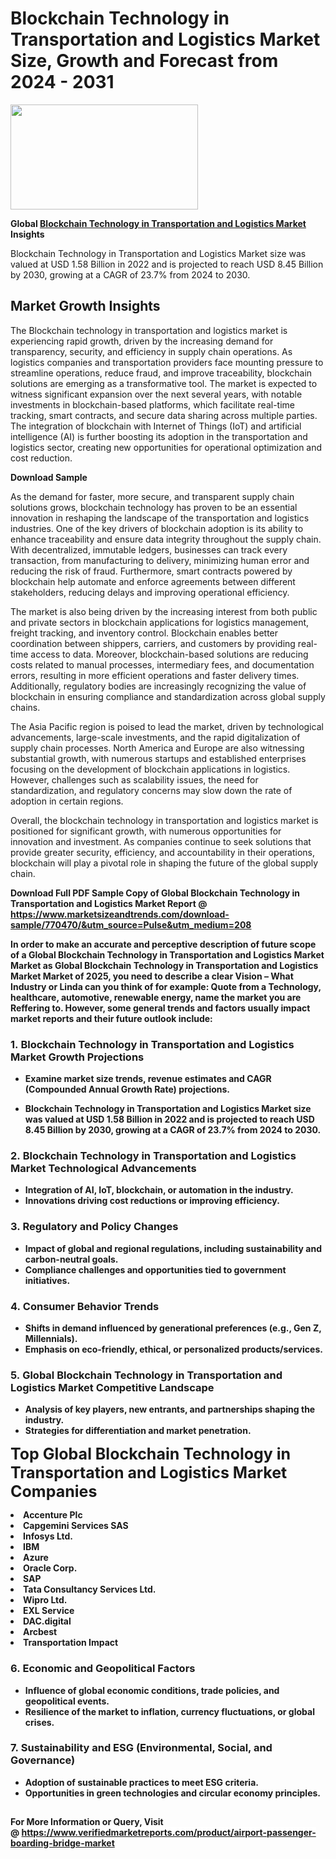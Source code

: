 <H1>Blockchain Technology in Transportation and Logistics Market Size, Growth and Forecast from 2024 - 2031</H1><img class="aligncenter size-medium wp-image-584254" src="https://thirdeyenews.in/wp-content/uploads/2024/09/Global-Market-Research-300x168.jpeg" alt="" width="300" height="168" /><p><strong>Global&nbsp;<a href="https://www.marketsizeandtrends.com/download-sample/770470/&amp;utm_source=Pulse&amp;utm_medium=208">Blockchain Technology in Transportation and Logistics Market</a> Insights</strong></p><p>Blockchain Technology in Transportation and Logistics Market size was valued at USD 1.58 Billion in 2022 and is projected to reach USD 8.45 Billion by 2030, growing at a CAGR of 23.7% from 2024 to 2030.</p><p><h2>Market Growth Insights</h2> <p>The Blockchain technology in transportation and logistics market is experiencing rapid growth, driven by the increasing demand for transparency, security, and efficiency in supply chain operations. As logistics companies and transportation providers face mounting pressure to streamline operations, reduce fraud, and improve traceability, blockchain solutions are emerging as a transformative tool. The market is expected to witness significant expansion over the next several years, with notable investments in blockchain-based platforms, which facilitate real-time tracking, smart contracts, and secure data sharing across multiple parties. The integration of blockchain with Internet of Things (IoT) and artificial intelligence (AI) is further boosting its adoption in the transportation and logistics sector, creating new opportunities for operational optimization and cost reduction.</p> <p><strong>Download Sample</strong></p> <p>As the demand for faster, more secure, and transparent supply chain solutions grows, blockchain technology has proven to be an essential innovation in reshaping the landscape of the transportation and logistics industries. One of the key drivers of blockchain adoption is its ability to enhance traceability and ensure data integrity throughout the supply chain. With decentralized, immutable ledgers, businesses can track every transaction, from manufacturing to delivery, minimizing human error and reducing the risk of fraud. Furthermore, smart contracts powered by blockchain help automate and enforce agreements between different stakeholders, reducing delays and improving operational efficiency.</p> <p>The market is also being driven by the increasing interest from both public and private sectors in blockchain applications for logistics management, freight tracking, and inventory control. Blockchain enables better coordination between shippers, carriers, and customers by providing real-time access to data. Moreover, blockchain-based solutions are reducing costs related to manual processes, intermediary fees, and documentation errors, resulting in more efficient operations and faster delivery times. Additionally, regulatory bodies are increasingly recognizing the value of blockchain in ensuring compliance and standardization across global supply chains.</p> <p>The Asia Pacific region is poised to lead the market, driven by technological advancements, large-scale investments, and the rapid digitalization of supply chain processes. North America and Europe are also witnessing substantial growth, with numerous startups and established enterprises focusing on the development of blockchain applications in logistics. However, challenges such as scalability issues, the need for standardization, and regulatory concerns may slow down the rate of adoption in certain regions.</p> <p>Overall, the blockchain technology in transportation and logistics market is positioned for significant growth, with numerous opportunities for innovation and investment. As companies continue to seek solutions that provide greater security, efficiency, and accountability in their operations, blockchain will play a pivotal role in shaping the future of the global supply chain.</p> <p><strong></p><p><span class=""><strong>Download Full PDF Sample Copy of Global Blockchain Technology in Transportation and Logistics Market Report</strong> @ <a href="https://www.marketsizeandtrends.com/download-sample/770470/&amp;utm_source=Pulse&amp;utm_medium=208" target="_blank">https://www.marketsizeandtrends.com/download-sample/770470/&amp;utm_source=Pulse&amp;utm_medium=208</a></span></p><p>In order to make an accurate and perceptive description of future scope of a Global&nbsp;Blockchain Technology in Transportation and Logistics Market Market as Global&nbsp;Blockchain Technology in Transportation and Logistics Market Market of 2025, you need to describe a clear Vision &ndash; What Industry or Linda can you think of for example: Quote from a Technology, healthcare, automotive, renewable energy, name the market you are Reffering to. However, some general trends and factors usually impact market reports and their future outlook include:</p><h3>1.&nbsp;<strong>Blockchain Technology in Transportation and Logistics Market Growth Projections</strong></h3><ul><li>Examine market size trends, revenue estimates and CAGR (Compounded Annual Growth Rate) projections.</li><li><p>Blockchain Technology in Transportation and Logistics Market size was valued at USD 1.58 Billion in 2022 and is projected to reach USD 8.45 Billion by 2030, growing at a CAGR of 23.7% from 2024 to 2030.</p></li></ul><h3>2.&nbsp;<strong>Blockchain Technology in Transportation and Logistics Market Technological Advancements</strong></h3><ul><li>Integration of AI, IoT, blockchain, or automation in the industry.</li><li>Innovations driving cost reductions or improving efficiency.</li></ul><h3>3.&nbsp;<strong>Regulatory and Policy Changes</strong></h3><ul><li>Impact of global and regional regulations, including sustainability and carbon-neutral goals.</li><li>Compliance challenges and opportunities tied to government initiatives.</li></ul><h3>4.&nbsp;<strong>Consumer Behavior Trends</strong></h3><ul><li>Shifts in demand influenced by generational preferences (e.g., Gen Z, Millennials).</li><li>Emphasis on eco-friendly, ethical, or personalized products/services.</li></ul><h3>5.&nbsp;<strong>Global Blockchain Technology in Transportation and Logistics Market Competitive Landscape</strong></h3><ul><li>Analysis of key players, new entrants, and partnerships shaping the industry.</li><li>Strategies for differentiation and market penetration.</li></ul><p data-pm-slice="1 1 []"><span style="color: inherit; font-family: inherit; font-size: 25px;">Top Global Blockchain Technology in Transportation and Logistics Market Companies</span></p><div class="" data-test-id=""><p><li>Accenture Plc</li><li> Capgemini Services SAS</li><li> Infosys Ltd.</li><li> IBM</li><li> Azure</li><li> Oracle Corp.</li><li> SAP</li><li> Tata Consultancy Services Ltd.</li><li> Wipro Ltd.</li><li> EXL Service</li><li> DAC.digital</li><li> Arcbest</li><li> Transportation Impact</li></p></div><h3>6.&nbsp;<strong>Economic and Geopolitical Factors</strong></h3><ul><li>Influence of global economic conditions, trade policies, and geopolitical events.</li><li>Resilience of the market to inflation, currency fluctuations, or global crises.</li></ul><h3>7.&nbsp;<strong>Sustainability and ESG (Environmental, Social, and Governance)</strong></h3><ul><li>Adoption of sustainable practices to meet ESG criteria.</li><li>Opportunities in green technologies and circular economy principles.</li></ul><h2><strong style="font-size: 14px;">For More Information or Query, Visit @&nbsp;</strong><a style="background-color: #ffffff; font-size: 14px;" href="https://www.marketsizeandtrends.com/report/blockchain-technology-in-transportation-and-logistics-market/" target="_blank">https://www.verifiedmarketreports.com/product/airport-passenger-boarding-bridge-market</a></h2>
